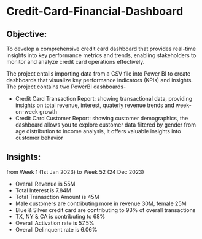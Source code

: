 # Credit-Card-Financial-Dashboard

## Objective:
   To develop a comprehensive credit card dashboard that provides real-time insights into key performance metrics and trends, 
   enabling stakeholders to monitor and analyze credit card operations effectively.
  

The project entails importing data from a CSV file into Power BI to create dashboards that visualize key performance indicators (KPIs) and insights.
The project contains two PowerBI dashboards-
   - Credit Card Transaction Report: showing transactional data, providing insights on total revenue, interest, quaterly revenue trends and week-on-week growth
   - Credit Card Customer Report: showing customer demographics, the dashboard allows you to explore customer data filtered by gender from age distribution to income analysis, it offers 
     valuable insights into customer behavior


## Insights: 
from Week 1 (1st Jan 2023) to Week 52 (24 Dec 2023) 

- Overall Revenue is 55M
- Total Interest is 7.84M
- Total Tranasction Amount is 45M
- Male customers are contributing more in revenue 30M, female 25M
- Blue & Silver credit card are contributing to 93% of overall transactions
- TX, NY & CA is contributing to 68%
- Overall Activation rate is 57.5%
- Overall Delinquent rate is 6.06%

